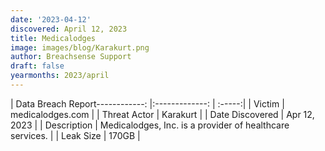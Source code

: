 ```yaml
---
date: '2023-04-12'
discovered: April 12, 2023
title: Medicalodges
image: images/blog/Karakurt.png
author: Breachsense Support
draft: false
yearmonths: 2023/april
---
```


| Data Breach Report------------:     |:-------------:    | :-----:|
| Victim      | medicalodges.com      | 
| Threat Actor      | Karakurt      | 
| Date Discovered      | Apr 12, 2023      | 
| Description      | Medicalodges, Inc. is a provider of healthcare services.      | 
| Leak Size      | 170GB      | 

